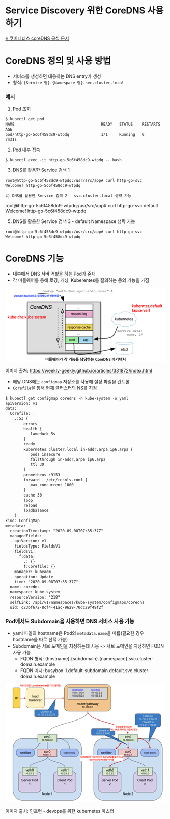 # Service Discovery 위한 CoreDNS 사용하기

[※ 쿠버네티스 coreDNS 공식 문서](https://kubernetes.io/ko/docs/tasks/administer-cluster/coredns/)

# CoreDNS 정의 및 사용 방법

* 서비스를 생성하면 대응하는 DNS entry가 생성
* 형식: `{Service 명}.{Namespace 명}.svc.cluster.local`

### 예시

1) Pod 조회
```
$ kubectl get pod
NAME                                      READY   STATUS    RESTARTS   AGE
pod/http-go-5c6f458dc9-wtpdq              1/1     Running   0          7m31s
```

2) Pod 내부 접속
```
$ kubectl exec -it http-go-5c6f458dc9-wtpdq -- bash
```

3) DNS를 활용한 Service 검색 1
```
root@http-go-5c6f458dc9-wtpdq:/usr/src/app# curl http-go-svc 
Welcome! http-go-5c6f458dc9-wtpdq

4) DNS를 활용한 Service 검색 2 - svc.cluster.local 생략 가능
```
root@http-go-5c6f458dc9-wtpdq:/usr/src/app# curl http-go-svc.default
Welcome! http-go-5c6f458dc9-wtpdq

5) DNS를 활용한 Service 검색 3 - default Namespace 생략 가능
```
root@http-go-5c6f458dc9-wtpdq:/usr/src/app# curl http-go-svc
Welcome! http-go-5c6f458dc9-wtpdq
```

# CoreDNS 기능

* 내부에서 DNS 서버 역할을 하는 Pod가 존재
* 각 미들웨어를 통해 로깅, 캐싱, Kuberentes를 질의하는 등의 기능을 가짐

![](/k8s-core-concepts/images/13-CoreDNS-1.png)

이미지 출처: https://weekly-geekly.github.io/articles/331872/index.html

* 해당 DNS에는 `configmap` 저장소를 사용해 설정 파일을 컨트롤
* `Corefile`을 통해 현재 클러스터의 NS를 지정
```
$ kubectl get configmap coredns -n kube-system -o yaml
apiVersion: v1
data:
  Corefile: |
    .:53 {
        errors
        health {
           lameduck 5s
        }
        ready
        kubernetes cluster.local in-addr.arpa ip6.arpa {
           pods insecure
           fallthrough in-addr.arpa ip6.arpa
           ttl 30
        }
        prometheus :9153
        forward . /etc/resolv.conf {
           max_concurrent 1000
        }
        cache 30
        loop
        reload
        loadbalance
    }
kind: ConfigMap
metadata:
  creationTimestamp: "2020-09-08T07:35:37Z"
  managedFields:
  - apiVersion: v1
    fieldsType: FieldsV1
    fieldsV1:
      f:data:
        .: {}
        f:Corefile: {}
    manager: kubeadm
    operation: Update
    time: "2020-09-08T07:35:37Z"
  name: coredns
  namespace: kube-system
  resourceVersion: "218"
  selfLink: /api/v1/namespaces/kube-system/configmaps/coredns
  uid: c23bf672-8cf4-41ac-9629-70dc29f49f2f
```

### Pod에서도 Subdomain을 사용하면 DNS 서비스 사용 가능

* yaml 파일의 hostname은 Pod의 `metadata.name`을 따름(필요한 경우 hostname을 따로 선택 가능)
* Subdomain은 서브 도메인을 지정하는데 사용 -> 서브 도메인을 지정하면 FQDN 사용 가능
  * FQDN 형식: {hostname}.{subdomain}.{namespace}.svc.cluster-domain.example
  * FQDN 예시: busybox-1.default-subdomain.default.svc.cluster-domain.example

![](/k8s-core-concepts/images/12-Network-11.png)

이미지 출처: 인프런 - devops를 위한 kubernetes 마스터
